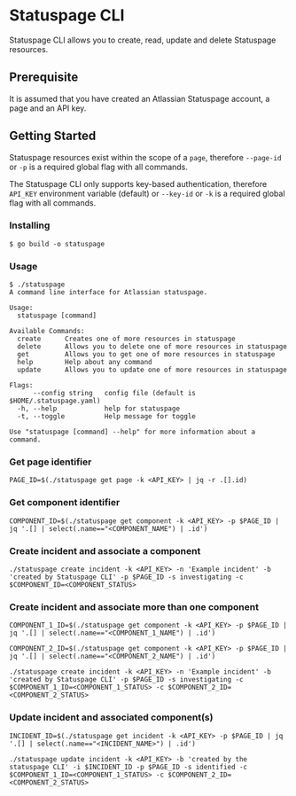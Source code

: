# Statuspage CLI

Statuspage CLI allows you to create, read, update and delete Statuspage resources.

## Prerequisite
It is assumed that you have created an Atlassian Statuspage account, a page and an API key.

## Getting Started

Statuspage resources exist within the scope of a `page`, therefore `--page-id` or `-p` is a required global flag with all commands.

The Statuspage CLI only supports key-based authentication, therefore `API_KEY` environment variable (default) or `--key-id` or `-k` is a required global flag with all commands.

### Installing

```
$ go build -o statuspage
```

### Usage

```
$ ./statuspage
A command line interface for Atlassian statuspage.

Usage:
  statuspage [command]

Available Commands:
  create      Creates one of more resources in statuspage
  delete      Allows you to delete one of more resources in statuspage
  get         Allows you to get one of more resources in statuspage
  help        Help about any command
  update      Allows you to update one of more resources in statuspage

Flags:
      --config string   config file (default is $HOME/.statuspage.yaml)
  -h, --help            help for statuspage
  -t, --toggle          Help message for toggle

Use "statuspage [command] --help" for more information about a command.
```

### Get page identifier
```
PAGE_ID=$(./statuspage get page -k <API_KEY> | jq -r .[].id)
```

### Get component identifier
```
COMPONENT_ID=$(./statuspage get component -k <API_KEY> -p $PAGE_ID | jq '.[] | select(.name=="<COMPONENT_NAME") | .id')
```

### Create incident and associate a component
```
./statuspage create incident -k <API_KEY> -n 'Example incident' -b 'created by Statuspage CLI' -p $PAGE_ID -s investigating -c $COMPONENT_ID=<COMPONENT_STATUS>
```

### Create incident and associate more than one component
```
COMPONENT_1_ID=$(./statuspage get component -k <API_KEY> -p $PAGE_ID | jq '.[] | select(.name=="<COMPONENT_1_NAME") | .id')

COMPONENT_2_ID=$(./statuspage get component -k <API_KEY> -p $PAGE_ID | jq '.[] | select(.name=="<COMPONENT_2_NAME") | .id')

./statuspage create incident -k <API_KEY> -n 'Example incident' -b 'created by Statuspage CLI' -p $PAGE_ID -s investigating -c $COMPONENT_1_ID=<COMPONENT_1_STATUS> -c $COMPONENT_2_ID=<COMPONENT_2_STATUS>
```

### Update incident and associated component(s)
```
INCIDENT_ID=$(./statuspage get incident -k <API_KEY> -p $PAGE_ID | jq '.[] | select(.name=="<INCIDENT_NAME>") | .id')

./statuspage update incident -k <API_KEY> -b 'created by the statuspage CLI' -i $INCIDENT_ID -p $PAGE_ID -s identified -c $COMPONENT_1_ID=<COMPONENT_1_STATUS> -c $COMPONENT_2_ID=<COMPONENT_2_STATUS>
```
